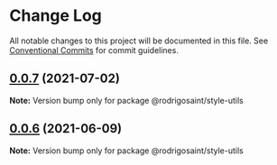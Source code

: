 # Change Log

All notable changes to this project will be documented in this file.
See [Conventional Commits](https://conventionalcommits.org) for commit guidelines.

## [0.0.7](https://github.com/RodrigoSaint/sharpening/compare/v0.0.6...v0.0.7) (2021-07-02)

**Note:** Version bump only for package @rodrigosaint/style-utils





## [0.0.6](https://github.com/RodrigoSaint/sharpening/compare/v0.0.5...v0.0.6) (2021-06-09)

**Note:** Version bump only for package @rodrigosaint/style-utils
